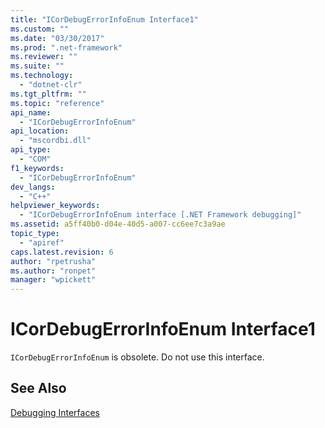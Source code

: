 ```yaml
---
title: "ICorDebugErrorInfoEnum Interface1"
ms.custom: ""
ms.date: "03/30/2017"
ms.prod: ".net-framework"
ms.reviewer: ""
ms.suite: ""
ms.technology: 
  - "dotnet-clr"
ms.tgt_pltfrm: ""
ms.topic: "reference"
api_name: 
  - "ICorDebugErrorInfoEnum"
api_location: 
  - "mscordbi.dll"
api_type: 
  - "COM"
f1_keywords: 
  - "ICorDebugErrorInfoEnum"
dev_langs: 
  - "C++"
helpviewer_keywords: 
  - "ICorDebugErrorInfoEnum interface [.NET Framework debugging]"
ms.assetid: a5ff40b0-d04e-40d5-a007-cc6ee7c3a9ae
topic_type: 
  - "apiref"
caps.latest.revision: 6
author: "rpetrusha"
ms.author: "ronpet"
manager: "wpickett"
---
```

# ICorDebugErrorInfoEnum Interface1
`ICorDebugErrorInfoEnum` is obsolete. Do not use this interface.  
  
## See Also  
 [Debugging Interfaces](../../../../docs/framework/unmanaged-api/debugging/debugging-interfaces.md)
